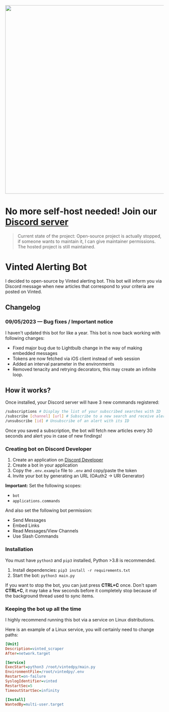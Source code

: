 <a href="https://discord.gg/a3TVmq7XXv">
  <img height="600" src="https://i.ibb.co/xt4Dbkpq/VintedRT.png">
</a>

# No more self-host needed! Join our [Discord server](https://discord.gg/a3TVmq7XXv)

> Current state of the project:
> Open-source project is actually stopped, if someone wants to maintain it, I can give maintainer permissions.
> The hosted project is still maintained.

# Vinted Alerting Bot

I decided to open-source by Vinted alerting bot. This bot will inform you via Discord message when new articles that correspond to your criteria are posted on Vinted.

## Changelog

### 09/05/2023 — Bug fixes / Important notice

I haven't updated this bot for like a year. This bot is now back working with following changes:

- Fixed major bug due to Lightbulb change in the way of making embedded messages
- Tokens are now fetched via iOS client instead of web session
- Added an interval parameter in the environments
- Removed tenacity and retrying decorators, this may create an infinite loop.

## How it works?

Once installed, your Discord server will have 3 new commands registered:

```sh
/subscriptions # Display the list of your subscribed searches with ID
/subscribe [channel] [url] # Subscribe to a new search and receive alerts in a channel
/unsubscribe [id] # Unsubscribe of an alert with its ID
```

Once you saved a subscription, the bot will fetch new articles every 30 seconds and alert you in case of new findings!

### Creating bot on Discord Developer

1. Create an application on [Discord Developer](https://discord.com/developers/applications)
2. Create a bot in your application
3. Copy the `.env.example` file to `.env` and copy/paste the token
4. Invite your bot by generating an URL (OAuth2 -> URl Generator)

**Important:** Set the following scopes:

- `bot`
- `applications.commands`

And also set the following bot permission:

- Send Messages
- Embed Links
- Read Messages/View Channels
- Use Slash Commands

### Installation

You must have `python3` and `pip3` installed, Python >3.8 is recommended.

1. Install dependencies: `pip3 install -r requirements.txt`
2. Start the bot: `python3 main.py`

If you want to stop the bot, you can just press **CTRL+C** once. Don't spam **CTRL+C**, it may take a few seconds before it completely stop because of the background thread used to sync items.

### Keeping the bot up all the time

I highly recommend running this bot via a service on Linux distributions.

Here is an example of a Linux service, you will certainly need to change paths:

```ini
[Unit]
Description=vinted_scraper
After=network.target

[Service]
ExecStart=python3 /root/vintedpy/main.py
EnvironmentFile=/root/vintedpy/.env
Restart=on-failure
SyslogIdentifier=vinted
RestartSec=5
TimeoutStartSec=infinity

[Install]
WantedBy=multi-user.target
```
